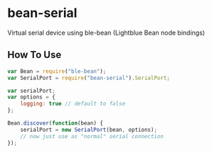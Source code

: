 bean-serial
=============

Virtual serial device using ble-bean (Lightblue Bean node bindings)

## How To Use

```javascript
var Bean = require("ble-bean");
var SerialPort = require("bean-serial").SerialPort;

var serialPort;
var options = {
    logging: true // default to false
};

Bean.discover(function(bean) {
    serialPort = new SerialPort(bean, options);
    // now just use as "normal" serial connection
});
```
